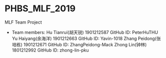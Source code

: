 # PHBS_MLF_2019
MLF Team Project

* Team members:
Hu Tianrui(胡天锐) 1901212587 GitHub ID: PeterHuTHU
Yu Haiyang(余海洋) 1901212663 GitHub ID: Yavin-1018
Zhang Peidong(张培栋) 1901212671 GitHub ID: ZhangPeidong-Mack
Zhong Lin(钟林) 1801212992 GitHub ID: zhong-lin-pku
